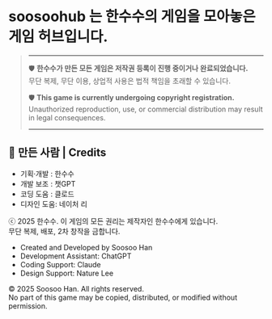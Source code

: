 # soosoohub 는 한수수의 게임을 모아놓은 게임 허브입니다. 

>---
>
> 🛡️ **한수수가 만든 모든 게임은 저작권 등록이 진행 중이거나 완료되었습니다.**  
> 무단 복제, 무단 이용, 상업적 사용은 법적 책임을 초래할 수 있습니다.  
>  
> 🛡️ **This game is currently undergoing copyright registration.**  
> Unauthorized reproduction, use, or commercial distribution may result in legal consequences.
>
> ----


## 👤 만든 사람 | Credits


- 기획·개발 : 한수수  
- 개발 보조 : 챗GPT
- 코딩 도움 : 클로드  
- 디자인 도움: 네이처 리

<p>ⓒ 2025 한수수. 이 게임의 모든 권리는 제작자인 한수수에게 있습니다.<br>
 무단 복제, 배포, 2차 창작을 금합니다.</p>

- Created and Developed by Soosoo Han  
- Development Assistant: ChatGPT  
- Coding Support: Claude  
- Design Support: Nature Lee

<p>© 2025 Soosoo Han. All rights reserved.<br>
    No part of this game may be copied, distributed, or modified without permission.</p>

